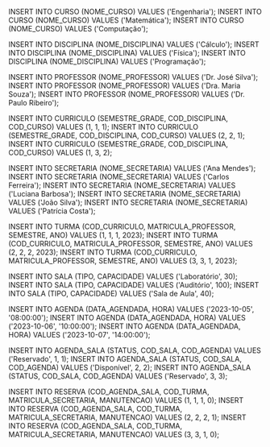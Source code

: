 INSERT INTO CURSO (NOME_CURSO) VALUES ('Engenharia');
INSERT INTO CURSO (NOME_CURSO) VALUES ('Matemática');
INSERT INTO CURSO (NOME_CURSO) VALUES ('Computação');

INSERT INTO DISCIPLINA (NOME_DISCIPLINA) VALUES ('Cálculo');
INSERT INTO DISCIPLINA (NOME_DISCIPLINA) VALUES ('Física');
INSERT INTO DISCIPLINA (NOME_DISCIPLINA) VALUES ('Programação');

INSERT INTO PROFESSOR (NOME_PROFESSOR) VALUES ('Dr. José Silva');
INSERT INTO PROFESSOR (NOME_PROFESSOR) VALUES ('Dra. Maria Souza');
INSERT INTO PROFESSOR (NOME_PROFESSOR) VALUES ('Dr. Paulo Ribeiro');

INSERT INTO CURRICULO (SEMESTRE_GRADE, COD_DISCIPLINA, COD_CURSO) VALUES (1, 1, 1);
INSERT INTO CURRICULO (SEMESTRE_GRADE, COD_DISCIPLINA, COD_CURSO) VALUES (2, 2, 1);
INSERT INTO CURRICULO (SEMESTRE_GRADE, COD_DISCIPLINA, COD_CURSO) VALUES (1, 3, 2);

INSERT INTO SECRETARIA (NOME_SECRETARIA) VALUES ('Ana Mendes');
INSERT INTO SECRETARIA (NOME_SECRETARIA) VALUES ('Carlos Ferreira');
INSERT INTO SECRETARIA (NOME_SECRETARIA) VALUES ('Luciana Barbosa');
INSERT INTO SECRETARIA (NOME_SECRETARIA) VALUES ('João Silva');
INSERT INTO SECRETARIA (NOME_SECRETARIA) VALUES ('Patrícia Costa');

INSERT INTO TURMA (COD_CURRICULO, MATRICULA_PROFESSOR, SEMESTRE, ANO) VALUES (1, 1, 1, 2023);
INSERT INTO TURMA (COD_CURRICULO, MATRICULA_PROFESSOR, SEMESTRE, ANO) VALUES (2, 2, 2, 2023);
INSERT INTO TURMA (COD_CURRICULO, MATRICULA_PROFESSOR, SEMESTRE, ANO) VALUES (3, 3, 1, 2023);

INSERT INTO SALA (TIPO, CAPACIDADE) VALUES ('Laboratório', 30);
INSERT INTO SALA (TIPO, CAPACIDADE) VALUES ('Auditório', 100);
INSERT INTO SALA (TIPO, CAPACIDADE) VALUES ('Sala de Aula', 40);

INSERT INTO AGENDA (DATA_AGENDADA, HORA) VALUES ('2023-10-05', '08:00:00');
INSERT INTO AGENDA (DATA_AGENDADA, HORA) VALUES ('2023-10-06', '10:00:00');
INSERT INTO AGENDA (DATA_AGENDADA, HORA) VALUES ('2023-10-07', '14:00:00');

INSERT INTO AGENDA_SALA (STATUS, COD_SALA, COD_AGENDA) VALUES ('Reservado', 1, 1);
INSERT INTO AGENDA_SALA (STATUS, COD_SALA, COD_AGENDA) VALUES ('Disponível', 2, 2);
INSERT INTO AGENDA_SALA (STATUS, COD_SALA, COD_AGENDA) VALUES ('Reservado', 3, 3);

INSERT INTO RESERVA (COD_AGENDA_SALA, COD_TURMA, MATRICULA_SECRETARIA, MANUTENCAO) VALUES (1, 1, 1, 0);
INSERT INTO RESERVA (COD_AGENDA_SALA, COD_TURMA, MATRICULA_SECRETARIA, MANUTENCAO) VALUES (2, 2, 2, 1);
INSERT INTO RESERVA (COD_AGENDA_SALA, COD_TURMA, MATRICULA_SECRETARIA, MANUTENCAO) VALUES (3, 3, 1, 0);
